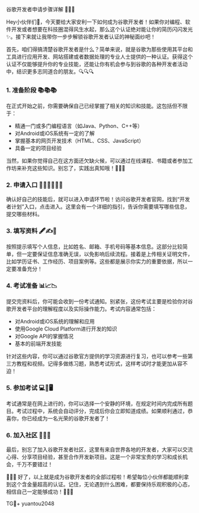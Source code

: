 谷歌开发者申请步骤详解 🚀🚀🚀

Hey小伙伴们👋，今天要给大家安利一下如何成为谷歌开发者！如果你对编程、软件开发或者想要在科技圈混得风生水起，那么这个认证绝对能让你的简历闪闪发光✨。接下来就让我带你一步步解锁谷歌开发者认证的神秘面纱吧！

首先，咱们得搞清楚谷歌开发者是什么？简单来说，就是谷歌为那些使用其平台和工具进行应用开发、网站搭建或者数据处理的专业人士提供的一种认证。获得这个认证不仅能够提升你的专业技能，还能让你有机会参与到谷歌的各种开发者活动中，结识更多志同道合的朋友。🔍🔍🔍

### 1. 准备阶段 📚📚📚
在正式开始之前，你需要确保自己已经掌握了相关的知识和技能。这包括但不限于：
- 精通一门或多门编程语言（如Java、Python、C++等）
- 对Android或iOS系统有一定的了解
- 掌握基本的网页开发技术（HTML、CSS、JavaScript）
- 具备一定的项目经验

当然，如果你觉得自己在这方面还欠缺火候，可以通过在线课程、书籍或者参加工作坊来补充这些知识。别忘了，实践出真知哦！💪💪💪

### 2. 申请入口 🏃‍♂️🏃‍♀️🏃‍♂️
确认好自己的技能后，就可以进入申请环节啦！访问谷歌开发者官网，找到“开发者计划”入口，点击进入。这里会有一个详细的指引，告诉你需要填写哪些信息，提交哪些材料。

### 3. 填写资料 🖋️✍️📝
按照提示填写个人信息，比如姓名、邮箱、手机号码等基本信息。这部分比较简单，但一定要保证信息准确无误，以免影响后续流程。接着是上传相关证明文件，比如学历证书、工作经历、项目案例等。这些都是展示你实力的重要依据，所以一定要准备充分！

### 4. 考试准备 📊📈📉
提交完资料后，你可能会收到一份考试通知。别紧张，这份考试主要是检验你对谷歌开发者平台的理解程度以及实际操作能力。考试内容通常包括：
- 对Android或iOS系统的理解和应用
- 使用Google Cloud Platform进行开发的知识
- 对Google API的掌握情况
- 基本的前端开发技能

针对这些内容，你可以通过谷歌官方提供的学习资源进行复习，也可以参考一些第三方教程和视频。记得多做练习题，熟悉考试形式，这样考试时才能更加从容不迫！

### 5. 参加考试 💻📱🖥️
考试通常是在网上进行的，你可以选择一个安静的环境，在规定时间内完成所有题目。考试过程中，系统会自动评分，完成后你会立即知道成绩。如果顺利通过，恭喜你，你已经成为一名光荣的谷歌开发者了！

### 6. 加入社区 🤝🤝🤝
最后，别忘了加入谷歌开发者社区，这里有来自世界各地的开发者，大家可以交流心得、分享项目经验，甚至合作开发新项目。这是一个非常宝贵的学习和成长机会，千万不要错过！

🎉🎉🎉
好了，以上就是成为谷歌开发者的全部过程啦！希望每位小伙伴都能顺利拿到这个含金量超高的认证。记住，无论遇到什么困难，都要保持乐观积极的心态，相信自己一定能够成功！🌟🌟🌟

TG💪+ yuantou2048